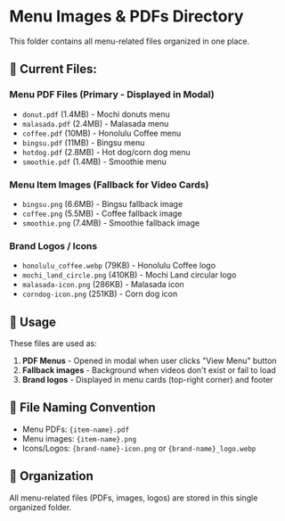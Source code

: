 # Menu Images & PDFs Directory

This folder contains all menu-related files organized in one place.

## 📁 Current Files:

### Menu PDF Files (Primary - Displayed in Modal)
- `donut.pdf` (1.4MB) - Mochi donuts menu
- `malasada.pdf` (2.4MB) - Malasada menu
- `coffee.pdf` (10MB) - Honolulu Coffee menu
- `bingsu.pdf` (11MB) - Bingsu menu
- `hotdog.pdf` (2.8MB) - Hot dog/corn dog menu
- `smoothie.pdf` (1.4MB) - Smoothie menu

### Menu Item Images (Fallback for Video Cards)
- `bingsu.png` (6.6MB) - Bingsu fallback image
- `coffee.png` (5.5MB) - Coffee fallback image
- `smoothie.png` (7.4MB) - Smoothie fallback image

### Brand Logos / Icons
- `honolulu_coffee.webp` (79KB) - Honolulu Coffee logo
- `mochi_land_circle.png` (410KB) - Mochi Land circular logo
- `malasada-icon.png` (286KB) - Malasada icon
- `corndog-icon.png` (251KB) - Corn dog icon

## 🎯 Usage

These files are used as:
1. **PDF Menus** - Opened in modal when user clicks "View Menu" button
2. **Fallback images** - Background when videos don't exist or fail to load
3. **Brand logos** - Displayed in menu cards (top-right corner) and footer

## 📝 File Naming Convention

- Menu PDFs: `{item-name}.pdf`
- Menu images: `{item-name}.png`
- Icons/Logos: `{brand-name}-icon.png` or `{brand-name}_logo.webp`

## 🔄 Organization

All menu-related files (PDFs, images, logos) are stored in this single organized folder.
